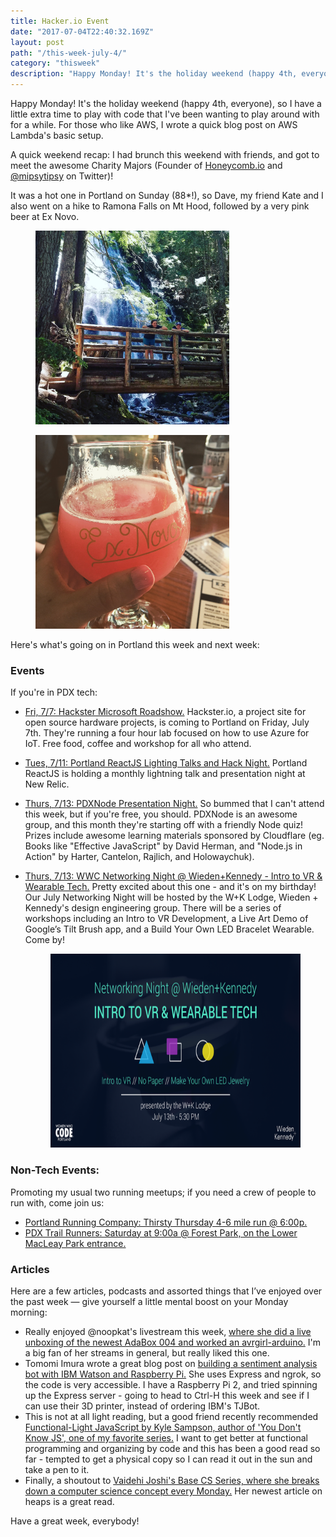 ```yaml
---
title: Hacker.io Event
date: "2017-07-04T22:40:32.169Z"
layout: post
path: "/this-week-july-4/"
category: "thisweek"
description: "Happy Monday! It's the holiday weekend (happy 4th, everyone), so I have a little extra time to play with code that I've been wanting to play around with for a while."
---
```


Happy Monday! It's the holiday weekend (happy 4th, everyone), so I have a little extra time to play with code that I've been wanting to play around with for a while. For those who like AWS, I wrote a quick blog post on AWS Lambda's basic setup.

A quick weekend recap: I had brunch this weekend with friends, and got to meet the awesome Charity Majors (Founder of [Honeycomb.io](https://twitter.com/honeycombio) and [@mipsytipsy](https://twitter.com/mipsytipsy) on Twitter)! 

It was a hot one in Portland on Sunday (88*!), so Dave, my friend Kate and I also went on a hike to Ramona Falls on Mt Hood, followed by a very pink beer at Ex Novo. 

<div class="row">
  <div class="col-md-6 ">
    <figure>
    <img style="height: 310px;" src="./two-on-bridge.jpg" alt="At the falls">
    </figure>
  </div>
  <div class="col-md-6 text-xs-left">
    <figure>
    <img style="height: 310px;" src="./ex-novo-cactus.jpg" alt="ex-novo-cactus">
    </figure>
  </div>
</div>

Here's what's going on in Portland this week and next week:

### Events

If you're in PDX tech:
* [Fri, 7/7: Hackster Microsoft Roadshow.](https://www.eventbrite.com/e/the-hackster-microsoft-roadshow-2017-portland-tickets-35223388102?aff=es2) Hackster.io, a project site for open source hardware projects, is coming to Portland on Friday, July 7th. They're running a four hour lab focused on how to use Azure for IoT. Free food, coffee and workshop for all who attend.
* [Tues, 7/11: Portland ReactJS Lighting Talks and Hack Night.](https://www.meetup.com/Portland-ReactJS/events/241125197/) Portland ReactJS is holding a monthly lightning talk and presentation night at New Relic.
* [Thurs, 7/13: PDXNode Presentation Night.](https://www.meetup.com/pdxnode/events/238627202/) So bummed that I can't attend this week, but if you're free, you should. PDXNode is an awesome group, and this month they're starting off with a friendly Node quiz! Prizes include awesome learning materials sponsored by Cloudflare (eg. Books like "Effective JavaScript" by David Herman, and "Node.js in Action" by Harter, Cantelon, Rajlich, and Holowaychuk). 
* [Thurs, 7/13: WWC Networking Night @ Wieden+Kennedy - Intro to VR & Wearable Tech.](https://www.eventbrite.com/e/networking-night-wiedenkennedy-intro-to-vr-wearable-tech-tickets-35443175492) Pretty excited about this one - and it's on my birthday! Our July Networking Night will be hosted by the W+K Lodge, Wieden + Kennedy's design engineering group. There will be a series of workshops including an Intro to VR Development, a Live Art Demo of Google’s Tilt Brush app, and a Build Your Own LED Bracelet Wearable. Come by!

  <figure>
    <img style="height: 310px;" src="./july-networking-night.jpg" alt="July Networking Night">
  </figure>

### Non-Tech Events: 

Promoting my usual two running meetups; if you need a crew of people to run with, come join us:

* [Portland Running Company: Thirsty Thursday 4-6 mile run @ 6:00p.](https://www.meetup.com/Portland-Running-Co-Weekly-Group-Runs/events/238871360/)
* [PDX Trail Runners: Saturday at 9:00a @ Forest Park, on the Lower MacLeay Park entrance.](https://www.meetup.com/PDX-Trail-Runners/events/237741875/)

### Articles

Here are a few articles, podcasts and assorted things that I’ve enjoyed over the past week — give yourself a little mental boost on your Monday morning:

* Really enjoyed @noopkat's livestream this week, [where she did a live unboxing of the newest AdaBox 004 and worked an avrgirl-arduino.](https://www.twitch.tv/videos/156064343) I'm a big fan of her streams in general, but really liked this one.
* Tomomi Imura wrote a great blog post on [building a sentiment analysis bot with IBM Watson and Raspberry Pi.](https://medium.com/slack-developer-blog/building-a-sentiment-analysis-bot-with-ibm-watson-and-raspberry-pi-eeb399bb8803) She uses Express and ngrok, so the code is very accessible. I have a Raspberry Pi 2, and tried spinning up the Express server - going to head to Ctrl-H this week and see if I can use their 3D printer, instead of ordering IBM's TJBot. 
* This is not at all light reading, but a good friend recently recommended [Functional-Light JavaScript by Kyle Sampson, author of 'You Don't Know JS', one of my favorite series.](https://github.com/getify/Functional-Light-JS/tree/1681b7d181367066edd3bb81c4cc18ff44ed7406) I want to get better at functional programming and organizing by code and this has been a good read so far - tempted to get a physical copy so I can read it out in the sun and take a pen to it.
* Finally, a shoutout to [Vaidehi Joshi's Base CS Series, where she breaks down a computer science concept every Monday.](https://medium.com/basecs) Her newest article on heaps is a great read. 

Have a great week, everybody!
